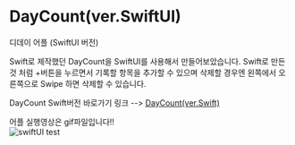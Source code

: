 # DayCount(ver.SwiftUI)
디데이 어플 (SwiftUI 버전)

Swift로 제작했던 DayCount을 SwiftUI를 사용해서 만들어보았습니다.
Swift로 만든 것 처럼 +버튼을 누르면서 기록할 항목을 추가할 수 있으며
삭제할 경우엔 왼쪽에서 오른쪽으로 Swipe 하면 삭제할 수 있습니다.

DayCount Swift버전 바로가기 링크 --> [DayCount(ver.Swift)](https://github.com/chagmn/DayCount/blob/main/README.md)
  
어플 실행영상은 gif파일입니다!!   
![swiftUI test](https://user-images.githubusercontent.com/41609708/120754245-5c7d5680-c547-11eb-9d44-1cca4b925f41.gif)
